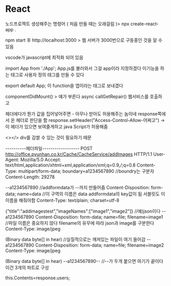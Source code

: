 # React
노드프로젝트 생성해주는 명령어 ( 처음 만들 때는 오래걸림 )> npx create-react-app .

npm start 후 http://localhost:3000 > 웹 서버가 3000번으로 구동중인 것을 알 수 있음

vscode가 javascript에 최적화 되어 있음

import App from './App'; App.js를 불러와서 그걸 app이라 지정하겠다
이기능을 하는 태그로 사용자 정의 태그를 만들 수 있다

export default App; 이 function을 앱이라는 태그로 보내겠다

componentDidMount() > 얘가 부른다
 async callGetRepair() 웹서비스를 호출하고

헤더에다가 뭔가 값을 집어넣어주면 - 아무나 받아도 허용해주는 놈이네 
response쪽에서 온 헤더로 판단을 함 
response.setHeader("Access-Control-Allow-어쩌고") -> 이 헤더가 있으면 보여줄게하고 java Script가 허용해줌

 <></>
div를 감쌀 수 있는 것이 필요하기 때문



----------헤더파일------------------
POST http://office.pyunhan.co.kr/Cache/CacheService/addImages HTTP/1.1
User-Agent: Mozilla/5.0
Accept: text/html,application/xhtml+xml,application/xml;q=0.9,*/*;q=0.8
Content-Type: multipart/form-data; boundary=a1234567890 //boundry는 구분자
Content-Length: 29278

--a1234567890 //addformdata가 --까지 만들어줌
Content-Disposition: form-data; name=data //이 구역의 이름은 data  addformdata의 key값이 됨 서블릿도 이 이름을 해줘야함
Content-Type: text/plain; charset=utf-8 

{"title":"addimagestest","imageNames":["image1","image2"]} //예)json이다
--a1234567890
Content-Disposition: form-data; name=file; filename=image1 //파일 이름은 중요하지 않다 filename의 유무에 따라 json과 image를 구분한다
Content-Type: image/jpeg

(Binary data byte[] in hear) //실질적으로는 깨져있는 파일이 여기 들어감
--a1234567890
Content-Disposition: form-data; name=file; filename=image2 
Content-Type: image/jpeg

(Binary data byte[] in hear)
--a1234567890-- //--가 두개 붙으면 여기가 끝이다 이건 3개의 파트로 구성

 this.Contents=response.users;

